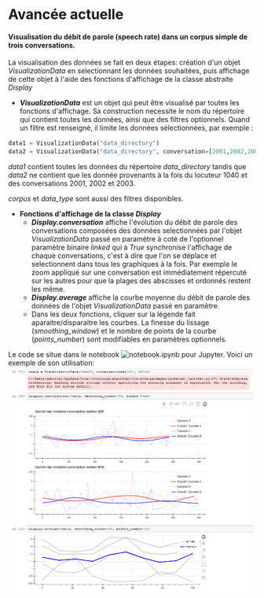 # Avancée actuelle

#### Visualisation du débit de parole (speech rate) dans un corpus simple de trois conversations.
La visualisation des données se fait en deux étapes: création d'un objet *VisualizationData* en selectionnant les données souhaitées, puis affichage de cette objet à l'aide des fonctions d'affichage de la classe abstraite *Display*
* ***VisualizationData*** est un objet qui peut être visualisé par toutes les fonctions d'affichage. Sa construction necessite le nom du répertoire qui contient toutes les données, ainsi que des filtres optionnels. Quand un filtre est renseigné, il limite les données sélectionnées, par exemple : 
```python
data1 = VisualizationData("data_directory")
data2 = VisualizationData("data_directory", conversation=[2001,2002,2003], speaker=[1040])
```
*data1* contient toutes les données du répertoire *data_directory* tandis que *data2* ne contient que les donnée provenants à la fois du locuteur 1040 et des conversations 2001, 2002 et 2003.

*corpus* et *data_type* sont aussi des filtres disponibles.

* **Fonctions d'affichage de la classe *Display*** 
  * ***Display.conversation*** affiche l'évolution du débit de parole des conversations composées des données selectionnées par l'objet *VisualizationData* passé en paramètre à coté de l'optionnel paramètre binaire *linked* qui à *True* synchronise l'affichage de chaque conversations, c'est à dire que l'on se déplace et selectionnent dans tous les graphiques à la fois. Par exemple le zoom appliqué sur une conversation est immédiatement répercuté sur les autres pour que la plages des abscisses et ordonnés restent les même.
  * ***Display.average*** affiche la courbe moyenne du débit de parole des données de l'objet *VisualizationData* passé en paramètre.
  * Dans les deux fonctions, cliquer sur la légende fait aparaitre/disparaitre les courbes. La finesse du lissage (*smoothing_window*) et le nombre de points de la courbe (*points_number*) sont modifiables en paramètres optionnels.
 
Le code se situe dans le notebook ![notebook.ipynb](https://raw.githubusercontent.com/Antonin-Gaboriau/lpl-data-visualization-api/master/notebook.ipynb) pour Jupyter. Voici un exemple de son utilisation:
![Capture](https://raw.githubusercontent.com/Antonin-Gaboriau/lpl-data-visualization-api/master/Captures/capture1.PNG)

